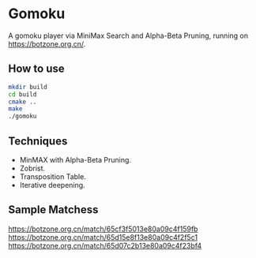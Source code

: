 # Gomoku
A gomoku player via MiniMax Search and Alpha-Beta Pruning, running on https://botzone.org.cn/.

## How to use
```bash
mkdir build
cd build
cmake ..
make
./gomoku
```

## Techniques
- MinMAX with Alpha-Beta Pruning.
- Zobrist.
- Transposition Table.
- Iterative deepening.

## Sample Matchess
https://botzone.org.cn/match/65cf3f5013e80a09c4f159fb
https://botzone.org.cn/match/65d15e8f13e80a09c4f2f5c1
https://botzone.org.cn/match/65d07c2b13e80a09c4f23bf4